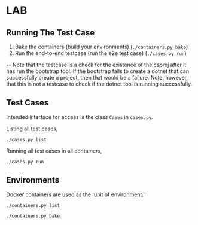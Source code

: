 # LAB

## Running The Test Case

1. Bake the containers (build your environments) (`./containers.py bake`)
2. Run the end-to-end testcase (run the e2e test case) (`./cases.py run`)

-- Note that the testcase is a check for the existence of the csproj after it has run the bootstrap tool. If the bootstrap fails to create a dotnet that can successfully create a project, then that would be a failure. Note, however, that this is not a testcase to check if the dotnet tool is running successfully.


## Test Cases
Intended interface for access is the class `Cases` in `cases.py`.

Listing all test cases,
```
./cases.py list
```

Running all test cases in all containers,
```
./cases.py run 
```
## Environments
Docker containers are used as the 'unit of environment.' 

```
./containers.py list
```

```
./containers.py bake
```
